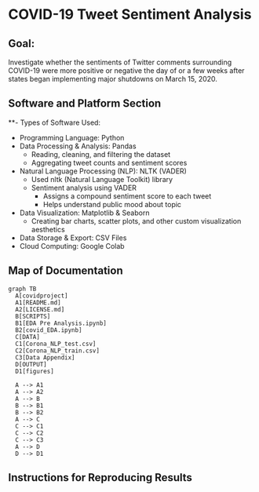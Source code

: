 # COVID-19 Tweet Sentiment Analysis

## Goal: 
Investigate whether the sentiments of Twitter comments surrounding COVID-19 were more positive or negative the day of or a few weeks after states began implementing major shutdowns on March 15, 2020. 

## Software and Platform Section
**- Types of Software Used:
  - Programming Language: Python
  - Data Processing & Analysis: Pandas
    - Reading, cleaning, and filtering the dataset
    - Aggregating tweet counts and sentiment scores
  - Natural Language Processing (NLP): NLTK (VADER)
    - Used nltk (Natural Language Toolkit) library 
    - Sentiment analysis using VADER
      - Assigns a compound sentiment score to each tweet
      - Helps understand public mood about topic
  - Data Visualization: Matplotlib & Seaborn
    - Creating bar charts, scatter plots, and other custom visualization aesthetics
  - Data Storage & Export: CSV Files
  - Cloud Computing: Google Colab

## Map of Documentation
```mermaid
graph TB
  A[covidproject]
  A1[README.md]
  A2[LICENSE.md]
  B[SCRIPTS]
  B1[EDA Pre Analysis.ipynb]
  B2[covid_EDA.ipynb]
  C[DATA]
  C1[Corona_NLP_test.csv]
  C2[Corona_NLP_train.csv]
  C3[Data Appendix]
  D[OUTPUT]
  D1[figures]

  A --> A1
  A --> A2
  A --> B
  B --> B1
  B --> B2
  A --> C
  C --> C1
  C --> C2
  C --> C3
  A --> D
  D --> D1
```

## Instructions for Reproducing Results

